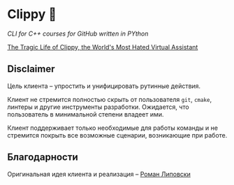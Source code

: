 # Clippy 📎

_CLI for C++ courses for GitHub written in PYthon_

[The Tragic Life of Clippy, the World's Most Hated Virtual Assistant](https://www.mentalfloss.com/article/504767/tragic-life-clippy-worlds-most-hated-virtual-assistant)

## Disclaimer

Цель клиента – упростить и унифицировать рутинные действия.

Клиент не стремится полностью скрыть от пользователя `git`, `cmake`, линтеры и другие инструменты разработки. Ожидается, что пользователь в минимальной степени владеет ими.

Клиент поддерживает только необходимые для работы команды и не стремится покрыть все возможные сценарии, возникающие при работе.

## Благодарности

Оригинальная идея клиента и реализация – [Роман Липовски](https://gitlab.com/Lipovsky)


